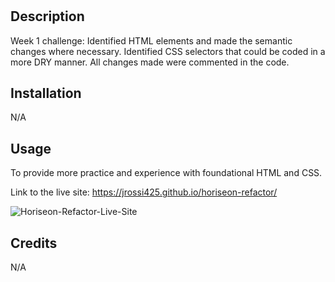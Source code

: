# <Your-Project-Title>

## Description

Week 1 challenge: Identified HTML elements and made the semantic changes where necessary. Identified CSS selectors that could be coded in a more DRY manner. All changes made were commented in the code.

## Installation

N/A

## Usage

To provide more practice and experience with foundational HTML and CSS.

Link to the live site: https://jrossi425.github.io/horiseon-refactor/

![Horiseon-Refactor-Live-Site](https://user-images.githubusercontent.com/123151991/217682053-745b3567-d1b1-48f3-a99d-ff52f784301d.PNG)

## Credits

N/A
